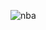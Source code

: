 
![nba](https://user-images.githubusercontent.com/114237174/222676580-b28252ad-2b31-4aef-8f19-fd7fc584f705.png)

